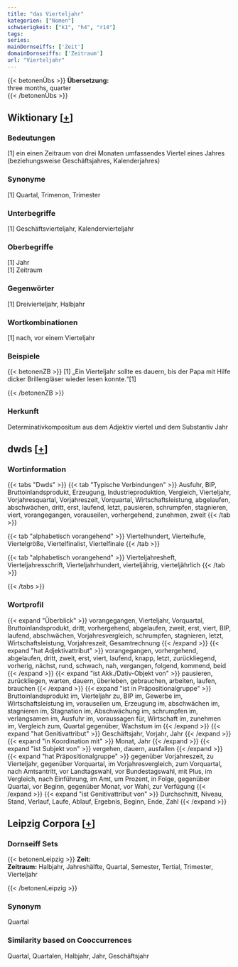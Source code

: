 ```yaml
---
title: "das Vierteljahr"
kategorien: ["Nomen"]
schwierigkeit: ["k1", "h4", "r14"]
tags:
series:
mainDornseiffs: ['Zeit']
domainDornseiffs: ['Zeitraum']
url: "Vierteljahr"
---
```


{{< betonenÜbs >}}
**Übersetzung:**  
three months, quarter  
{{< /betonenÜbs >}}

## Wiktionary [[+](https://de.wiktionary.org/wiki/Vierteljahr)]

### Bedeutungen
[1] ein einen Zeitraum von drei Monaten umfassendes Viertel eines Jahres (beziehungsweise Geschäftsjahres, Kalenderjahres)  

### Synonyme
[1] Quartal, Trimenon, Trimester  

### Unterbegriffe
[1] Geschäftsvierteljahr, Kalendervierteljahr  

### Oberbegriffe
[1] Jahr  
[1] Zeitraum  

### Gegenwörter
[1] Dreivierteljahr, Halbjahr  

### Wortkombinationen
[1] nach, vor einem Vierteljahr  

### Beispiele
{{< betonenZB >}}
[1] „Ein Vierteljahr sollte es dauern, bis der Papa mit Hilfe dicker Brillengläser wieder lesen konnte.“[1]  

{{< /betonenZB >}}
### Herkunft
Determinativkompositum aus dem Adjektiv viertel und dem Substantiv Jahr  



## dwds [[+](https://www.dwds.de/wb/Vierteljahr)]

### Wortinformation
{{< tabs "Dwds" >}}
{{< tab "Typische Verbindungen" >}}
Ausfuhr, BIP, Bruttoinlandsprodukt, Erzeugung, Industrieproduktion, Vergleich, Vierteljahr, Vorjahresquartal, Vorjahreszeit, Vorquartal, Wirtschaftsleistung, abgelaufen, abschwächen, dritt, erst, laufend, letzt, pausieren, schrumpfen, stagnieren, viert, vorangegangen, vorauseilen, vorhergehend, zunehmen, zweit
{{< /tab >}}

{{< tab "alphabetisch vorangehend" >}}
Viertelhundert, Viertelhufe, Viertelgröße, Viertelfinalist, Viertelfinale
{{< /tab >}}

{{< tab "alphabetisch vorangehend" >}}
Vierteljahresheft, Vierteljahresschrift, Vierteljahrhundert, vierteljährig, vierteljährlich
{{< /tab >}}

{{< /tabs >}}

### Wortprofil
{{< expand "Überblick" >}} vorangegangen, Vierteljahr, Vorquartal, Bruttoinlandsprodukt, dritt, vorhergehend, abgelaufen, zweit, erst, viert, BIP, laufend, abschwächen, Vorjahresvergleich, schrumpfen, stagnieren, letzt, Wirtschaftsleistung, Vorjahreszeit, Gesamtrechnung {{< /expand >}}
{{< expand "hat Adjektivattribut" >}} vorangegangen, vorhergehend, abgelaufen, dritt, zweit, erst, viert, laufend, knapp, letzt, zurückliegend, vorherig, nächst, rund, schwach, nah, vergangen, folgend, kommend, beid {{< /expand >}}
{{< expand "ist Akk./Dativ-Objekt von" >}} pausieren, zurückliegen, warten, dauern, überleben, gebrauchen, arbeiten, laufen, brauchen {{< /expand >}}
{{< expand "ist in Präpositionalgruppe" >}} Bruttoinlandsprodukt im, Vierteljahr zu, BIP im, Gewerbe im, Wirtschaftsleistung im, vorauseilen um, Erzeugung im, abschwächen im, stagnieren im, Stagnation im, Abschwächung im, schrumpfen im, verlangsamen im, Ausfuhr im, voraussagen für, Wirtschaft im, zunehmen im, Vergleich zum, Quartal gegenüber, Wachstum im {{< /expand >}}
{{< expand "hat Genitivattribut" >}} Geschäftsjahr, Vorjahr, Jahr {{< /expand >}}
{{< expand "in Koordination mit" >}} Monat, Jahr {{< /expand >}}
{{< expand "ist Subjekt von" >}} vergehen, dauern, ausfallen {{< /expand >}}
{{< expand "hat Präpositionalgruppe" >}} gegenüber Vorjahreszeit, zu Vierteljahr, gegenüber Vorquartal, im Vorjahresvergleich, zum Vorquartal, nach Amtsantritt, vor Landtagswahl, vor Bundestagswahl, mit Plus, im Vergleich, nach Einführung, im Amt, um Prozent, in Folge, gegenüber Quartal, vor Beginn, gegenüber Monat, vor Wahl, zur Verfügung {{< /expand >}}
{{< expand "ist Genitivattribut von" >}} Durchschnitt, Niveau, Stand, Verlauf, Laufe, Ablauf, Ergebnis, Beginn, Ende, Zahl {{< /expand >}}

## Leipzig Corpora [[+](https://corpora.uni-leipzig.de/en/res?word=Vierteljahr&corpusId=deu_newscrawl-public_2018)]

### Dornseiff Sets
{{< betonenLeipzig >}}
**Zeit:**  
**Zeitraum:** Halbjahr, Jahreshälfte, Quartal, Semester, Tertial, Trimester, Vierteljahr  

{{< /betonenLeipzig >}}

### Synonym
Quartal


### Similarity based on Cooccurrences
Quartal, Quartalen, Halbjahr, Jahr, Geschäftsjahr

